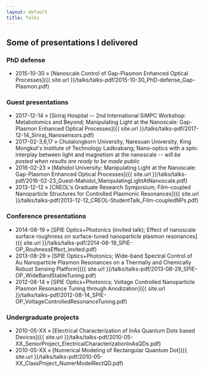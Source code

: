 ```yaml
---
layout: default
title: Talks
---
```


## Some of presentations I delivered

### PhD defense
* 2015-10-30 » [Nanoscale Control of Gap-Plasmon Enhanced Optical Processes]({{ site.url }}/talks/talks-pdf/2015-10-30_PhD-defense_Gap-Plasmon.pdf)

### Guest presentations
* 2017-12-14 » [Siriraj Hospital -- 2nd International SiMPC Workshop: Metabolomics and Beyond; Manipulating Light at the Nanoscale: Gap-Plasmon Enhanced Optical Processes]({{ site.url }}/talks/talks-pdf/2017-12-14_Siriraj_Nanosensors.pdf)
* 2017-02-3,6,17 » Chulalongkorn University, Naresuan University, King Mongkut's Institute of Technology Ladkrabang; Nano-optics with a spin: interplay between light and magnetism at the nanoscale -- *will be posted when results are ready to be made public*
* 2016-02-23 » [Mahidol University; Manipulating Light at the Nanoscale: Gap-Plasmon Enhanced Optical Processes]({{ site.url }}/talks/talks-pdf/2016-02-23_Guest-Mahidol_ManipulatingLightAtNanoscale.pdf)
* 2013-12-12 » [CREOL's Graduate Research Symposium; Film-coupled Nanoparticle Structures for Controlled Plasmonic Resonances]({{ site.url }}/talks/talks-pdf/2013-12-12_CREOL-StudentTalk_Film-coupledNPs.pdf)

### Conference presentations
* 2014-08-19 » [SPIE Optics+Photonics (invited talk); Effect of nanoscale surface roughness on surface-tuned nanoparticle plasmon resonances]({{ site.url }}/talks/talks-pdf/2014-08-19_SPIE-OP_RouhnessEffect_invited.pdf)
* 2013-08-29 » [SPIE Optics+Photonics; Wide-band Spectral Control of Au Nanoparticle Plasmon Resonances on a Thermally and Chemically Robust Sensing Platform]({{ site.url }}/talks/talks-pdf/2013-08-29_SPIE-OP_WideBandStableTuning.pdf)
* 2012-08-14 » [SPIE Optics+Photonics; Voltage Controlled Nanoparticle Plasmon Resonance Tuning through Anodization]({{ site.url }}/talks/talks-pdf/2012-08-14_SPIE-OP_VoltageControlledResonanceTuning.pdf)

### Undergraduate projects
* 2010-05-XX » [Electrical Characterization of InAs Quantum Dots based Devices]({{ site.url }}/talks/talks-pdf/2010-05-XX_SeniorProject_ElectricalCharacterizationInAsQDs.pdf)
* 2010-05-XX » [Numerical Modeling of Rectangular Quantum Dot]({{ site.url }}/talks/talks-pdf/2010-05-XX_ClassProject_NumerModelRectQD.pdf)
